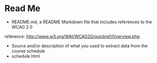 Read Me
====================

* README.md, a README Markdown file that includes references to the WCAG 2.0

reference: http://www.w3.org/WAI/WCAG20/quickref/Overview.php

* Source and/or description of what you used to extract data from the course schedule
* schedule.html
